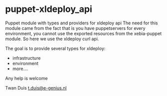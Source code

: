 # puppet-xldeploy_api
Puppet module with types and providers for xldeploy api
The need for this module came from the fact that is you have puppetservers for
every environment, you cannot use the exported resources from the xebia-puppet
module. So here we use the xldeploy curl api.

The goal is to provide several types for xldeploy:
- infrastructure
- environment
- more....

Any help is welcome

Twan Duis
t.duis@e-genius.nl
